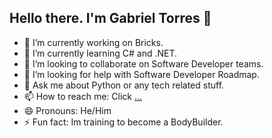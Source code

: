 ## Hello there. I'm Gabriel Torres 👋

- 🔭 I’m currently working on Bricks.
- 🌱 I’m currently learning C# and .NET.
- 👯 I’m looking to collaborate on Software Developer teams.
- 🤔 I’m looking for help with Software Developer Roadmap.
- 💬 Ask me about Python or any tech related stuff.
- 📫 How to reach me: Click [...](https://www.linkedin.com/in/-gtorr/)
- 😄 Pronouns: He/Him
- ⚡ Fun fact: Im training to become a BodyBuilder. 

